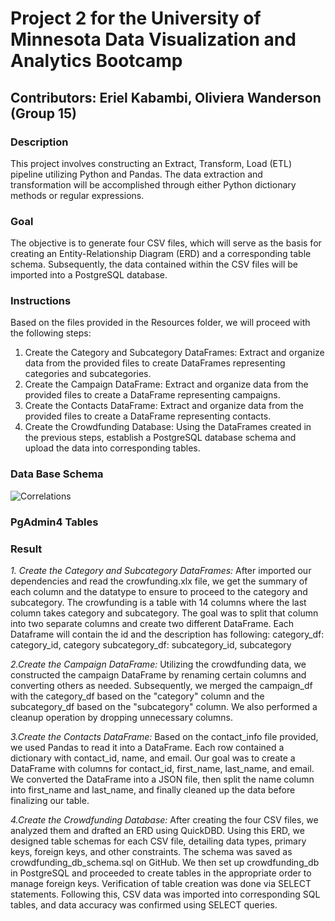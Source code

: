 # **Project 2 for the University of Minnesota Data Visualization and Analytics Bootcamp**

## **Contributors: Eriel Kabambi, Oliviera Wanderson (Group 15)**

### Description
This project involves constructing an Extract, Transform, Load (ETL) pipeline utilizing Python and Pandas. 
The data extraction and transformation will be accomplished through either Python dictionary methods or regular expressions.

### Goal
The objective is to generate four CSV files, which will serve as the basis for creating an Entity-Relationship Diagram (ERD) and a corresponding table schema. 
Subsequently, the data contained within the CSV files will be imported into a PostgreSQL database.

### Instructions
Based on the files provided in the Resources folder, we will proceed with the following steps:
1.	Create the Category and Subcategory DataFrames: Extract and organize data from the provided files to create DataFrames representing categories and subcategories.
2.	Create the Campaign DataFrame: Extract and organize data from the provided files to create a DataFrame representing campaigns.
3.	Create the Contacts DataFrame: Extract and organize data from the provided files to create a DataFrame representing contacts.
4.	Create the Crowdfunding Database: Using the DataFrames created in the previous steps, establish a PostgreSQL database schema and upload the data into corresponding tables.

### Data Base Schema
<img src="Crowdfunding_ETL\CROWDFUNDING_TABLES.png"
 alt="Correlations"
 title="Optional title"
 style="display: inline-block; margin: 0 auto; max-width: 300px">

 ### PgAdmin4 Tables

 


### Result
*1. Create the Category and Subcategory DataFrames:*
After imported our dependencies and read the crowfunding.xlx file, we get the summary of each column and the datatype to ensure to proceed to the category and subcategory.
The crowfunding is a table with 14 columns where the last column takes category and subcategory.
The goal was to split that column into two separate columns and create two different DataFrame. Each Dataframe will contain the id and the description has following:
category_df: category_id, category
subcategory_df: subcategory_id, subcategory

*2.Create the Campaign DataFrame:*
Utilizing the crowdfunding data, we constructed the campaign DataFrame by renaming certain columns and converting others as needed.
Subsequently, we merged the campaign_df with the category_df based on the "category" column and the subcategory_df based on the "subcategory" column.
We also performed a cleanup operation by dropping unnecessary columns.

*3.Create the Contacts DataFrame:* 
Based on the contact_info file provided, we used Pandas to read it into a DataFrame. Each row contained a dictionary with contact_id, name, and email. 
Our goal was to create a DataFrame with columns for contact_id, first_name, last_name, and email. We converted the DataFrame into a JSON file, then split the name column into first_name and last_name, and finally cleaned up the data before finalizing our table.

*4.Create the Crowdfunding Database:* 
After creating the four CSV files, we analyzed them and drafted an ERD using QuickDBD. Using this ERD, we designed table schemas for each CSV file, detailing data types, primary keys, foreign keys, and other constraints. The schema was saved as crowdfunding_db_schema.sql on GitHub. We then set up crowdfunding_db in PostgreSQL and proceeded to create tables in the appropriate order to manage foreign keys. Verification of table creation was done via SELECT statements. Following this, CSV data was imported into corresponding SQL tables, and data accuracy was confirmed using SELECT queries.
